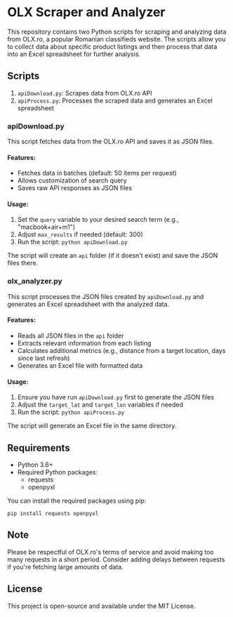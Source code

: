 # OLX Scraper and Analyzer

This repository contains two Python scripts for scraping and analyzing data from OLX.ro, a popular Romanian classifieds website. The scripts allow you to collect data about specific product listings and then process that data into an Excel spreadsheet for further analysis.

## Scripts

1. `apiDownload.py`: Scrapes data from OLX.ro API
2. `apiProcess.py`: Processes the scraped data and generates an Excel spreadsheet

### apiDownload.py

This script fetches data from the OLX.ro API and saves it as JSON files.

#### Features:
- Fetches data in batches (default: 50 items per request)
- Allows customization of search query
- Saves raw API responses as JSON files

#### Usage:
1. Set the `query` variable to your desired search term (e.g., "macbook+air+m1")
2. Adjust `max_results` if needed (default: 300)
3. Run the script: `python apiDownload.py`

The script will create an `api` folder (if it doesn't exist) and save the JSON files there.

### olx_analyzer.py

This script processes the JSON files created by `apiDownload.py` and generates an Excel spreadsheet with the analyzed data.

#### Features:
- Reads all JSON files in the `api` folder
- Extracts relevant information from each listing
- Calculates additional metrics (e.g., distance from a target location, days since last refresh)
- Generates an Excel file with formatted data

#### Usage:
1. Ensure you have run `apiDownload.py` first to generate the JSON files
2. Adjust the `target_lat` and `target_lon` variables if needed
3. Run the script: `python apiProcess.py`

The script will generate an Excel file in the same directory.

## Requirements

- Python 3.6+
- Required Python packages:
  - requests
  - openpyxl

You can install the required packages using pip:

```
pip install requests openpyxl
```

## Note

Please be respectful of OLX.ro's terms of service and avoid making too many requests in a short period. Consider adding delays between requests if you're fetching large amounts of data.

## License

This project is open-source and available under the MIT License.
